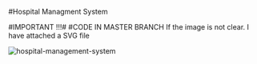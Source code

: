 #Hospital Managment System

#IMPORTANT !!!#
#CODE IN MASTER BRANCH 
If the image is not clear. I have attached a SVG file

![hospital-management-system](https://github.com/tareqkhanfar/hospital-management-system/assets/98056148/8d6dce82-a737-4ee8-a834-3599e883d58c)

